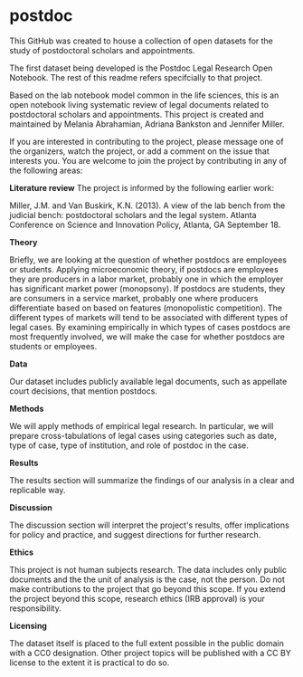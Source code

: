 # postdoc
This GitHub was created to house a collection of open datasets for the study of postdoctoral scholars and appointments.

The first dataset being developed is the Postdoc Legal Research Open Notebook. The rest of this readme refers specifcially to that project.

Based on the lab notebook model common in the life sciences, this is an open notebook living systematic review of legal documents related to postdoctoral scholars and appointments. This project is created and maintained by Melania Abrahamian, Adriana Bankston and Jennifer Miller. 

If you are interested in contributing to the project, please message one of the organizers, watch the project, or add a comment on the issue that interests you. You are welcome to join the project by contributing in any of the following areas:

**Literature review**
The project is informed by the following earlier work: 

Miller, J.M. and Van Buskirk, K.N. (2013). A view of the lab bench from the judicial bench: postdoctoral scholars and the legal system. Atlanta Conference on Science and Innovation Policy, Atlanta, GA September 18.

**Theory** 

Briefly, we are looking at the question of whether postdocs are employees or students. Applying microeconomic theory, if postdocs are employees they are producers in a labor market, probably one in which the employer has significant market power (monopsony). If postdocs are students, they are consumers in a service market, probably one where producers differentiate based on based on features (monopolistic competition). The different types of markets will tend to be associated with different types of legal cases. By examining empirically in which types of cases postdocs are most frequently involved, we will make the case for whether postdocs are students or employees.

**Data**

Our dataset includes publicly available legal documents, such as appellate court decisions, that mention postdocs. 

**Methods**

We will apply methods of empirical legal research. In particular, we will prepare cross-tabulations of legal cases using categories such as date, type of case, type of institution, and role of postdoc in the case.

**Results**

The results section will summarize the findings of our analysis in a clear and replicable way.

**Discussion**

The discussion section will interpret the project's results, offer implications for policy and practice, and suggest directions for further research.

**Ethics**

This project is not human subjects research. The data includes only public documents and the the unit of analysis is the case, not the person. Do not make contributions to the project that go beyond this scope. If you extend the project beyond this scope, research ethics (IRB approval) is your responsibility.

**Licensing**

The dataset itself is placed to the full extent possible in the public domain with a CC0 designation. Other project topics will be published with a CC BY license to the extent it is practical to do so.


